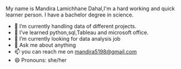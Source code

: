 My name is Mandira Lamichhane Dahal,I'm a hard working and quick learner person.
I have a bachelor degree in science.

- 🔭 I’m currently handling data of different projects.
- 🌱 I’ve learned python,sql,Tableau and microsoft office.
- 👯 I’m currently looking for data analysis job
- 💬 Ask me about anything
- 📫 you can reach me on mandira5198@gmail.com
- 😄 Pronouns: she/her

